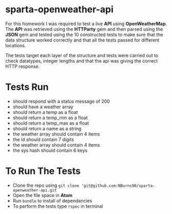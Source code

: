 # sparta-openweather-api

For this homework I was required to test a live **API** using **OpenWeatherMap**.  The **API** was retrieved using the **HTTParty** gem and then parsed using the **JSON** gem and tested using the 10 constructed tests to make sure that the data structure worked correctly and that all the tests passed for different locations.

The tests target each layer of the structure and tests were carried out to check datatypes, integer lengths and that the api was giving the correct HTTP response.

# Tests Run

- should respond with a status message of 200
- should have a weather array
- should return a temp as a float
- should return a temp_min as a float
- should return a temp_max as a float
- should return a name as a string
- the weather array should contain 4 items
- the id should contain 7 digits
- the weather array should contain 4 items
- the sys hash should contain 6 keys

# To Run The Tests

- Clone the repo using `git clone 'git@github.com:NBurns90/sparta-openweather-api.git`
- Open the file space in **Atom**
- Run `bundle` to install of dependancies
- To perform the tests type `rspec` in terminal
